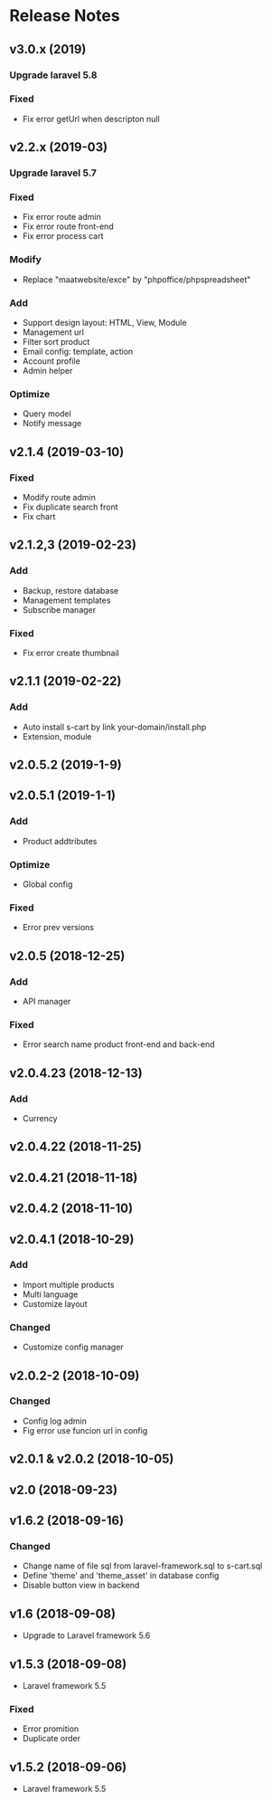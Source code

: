 # Release Notes
## v3.0.x (2019)
### Upgrade laravel 5.8
### Fixed
- Fix error getUrl when descripton null

## v2.2.x (2019-03)
### Upgrade laravel 5.7
### Fixed
- Fix error route admin
- Fix error route front-end
- Fix error process cart
### Modify
- Replace "maatwebsite/exce" by  "phpoffice/phpspreadsheet"
### Add
- Support design layout: HTML, View, Module
- Management url
- Filter sort product
- Email config: template, action
- Account profile
- Admin helper
### Optimize
- Query model
- Notify message


## v2.1.4 (2019-03-10)
### Fixed
- Modify route admin
- Fix duplicate search front
- Fix chart

## v2.1.2,3 (2019-02-23)
### Add
- Backup, restore database
- Management templates
- Subscribe manager
### Fixed
- Fix error create thumbnail

## v2.1.1 (2019-02-22)
### Add
- Auto install s-cart by link your-domain/install.php
- Extension, module


## v2.0.5.2 (2019-1-9)
## v2.0.5.1 (2019-1-1)
### Add
- Product addtributes
### Optimize
- Global config
### Fixed
- Error prev versions


## v2.0.5 (2018-12-25)
### Add
- API manager
### Fixed
- Error search name product front-end and back-end

## v2.0.4.23 (2018-12-13)
### Add
- Currency


## v2.0.4.22 (2018-11-25)
## v2.0.4.21 (2018-11-18)
## v2.0.4.2 (2018-11-10)
## v2.0.4.1 (2018-10-29)
### Add
- Import multiple products
- Multi language
- Customize layout


### Changed
- Customize config manager


## v2.0.2-2 (2018-10-09)
### Changed
- Config log admin
- Fig error use funcion url in config
## v2.0.1 & v2.0.2 (2018-10-05)

## v2.0 (2018-09-23)

## v1.6.2 (2018-09-16)

### Changed
- Change name of file sql from laravel-framework.sql to s-cart.sql
- Define 'theme' and 'theme_asset' in database config
- Disable button view in backend

## v1.6 (2018-09-08)

- Upgrade to Laravel framework 5.6


## v1.5.3 (2018-09-08)

- Laravel framework 5.5

### Fixed
- Error promition
- Duplicate order

## v1.5.2 (2018-09-06)

- Laravel framework 5.5
